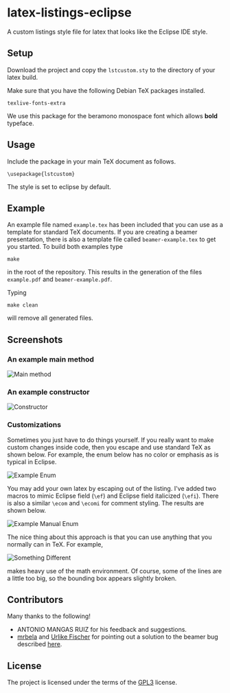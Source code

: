 # latex-listings-eclipse
A custom listings style file for latex that looks like the Eclipse IDE style.

## Setup

Download the project and copy the `lstcustom.sty` to the directory of
your latex build.

Make sure that you have the following Debian TeX packages installed.

```
texlive-fonts-extra
```

We use this package for the beramono monospace font which allows
**bold** typeface.

## Usage

Include the package in your main TeX document as follows.


```
\usepackage{lstcustom}
```

The style is set to eclipse by default.

## Example

An example file named `example.tex` has been included that you can use
as a template for standard TeX documents.  If you are creating a
beamer presentation, there is also a template file called
`beamer-example.tex` to get you started.  To build both examples type

```
make
```

in the root of the repository. This results in the generation of the
files `example.pdf` and `beamer-example.pdf`.

Typing

```
make clean
```

will remove all generated files.


## Screenshots

### An example main method

![Main method](https://raw.githubusercontent.com/wiki/markroyer/latex-listings-eclipse/screenshots/main.png "Main Method")

### An example constructor

![Constructor](https://raw.githubusercontent.com/wiki/markroyer/latex-listings-eclipse/screenshots/constructor.png?raw=true "Constructor")

### Customizations

Sometimes you just have to do things yourself.  If you really want to
make custom changes inside code, then you escape and use standard
TeX as shown below.  For example, the enum below has no color or
emphasis as is typical in Eclipse. 

![Example Enum](https://raw.githubusercontent.com/wiki/markroyer/latex-listings-eclipse/screenshots/not-customized.png?raw=true "Example Enum")

You may add your own latex by escaping out of the listing.  I've added
two macros to mimic Eclipse field (`\ef`) and Eclipse field italicized
(`\efi`).  There is also a similar `\ecom` and `\ecomi` for comment
styling. The results are shown below.

![Example Manual Enum](https://raw.githubusercontent.com/wiki/markroyer/latex-listings-eclipse/screenshots/man-customized.png?raw=true "Example Manual Enum")

The nice thing about this approach is that you can use anything that
you normally can in TeX.  For example,

![Something Different](https://raw.githubusercontent.com/wiki/markroyer/latex-listings-eclipse/screenshots/something-different.png?raw=true "Something Different")

makes heavy use of the math environment. Of course, some of the lines
are a little too big, so the bounding box appears slightly broken.


## Contributors

Many thanks to the following!

* ANTONIO MANGAS RUIZ for his feedback and suggestions.
* [mrbela](https://github.com/mrbela) and [Urlike Fischer](https://tex.stackexchange.com/users/2388/ulrike-fischer) for pointing out a solution to the beamer bug described [here](https://tex.stackexchange.com/questions/586477/missing-number-treated-as-zero-within-beamer-and-lstcustom).


## License

The project is licensed under the terms of the
[GPL3](https://www.gnu.org/licenses/gpl-3.0.en.html) license.

<!--  LocalWords:  lstcustom texlive usepackage beramono monospace ef
 -->
<!--  LocalWords:  tex beamer pdf Customizations enum efi ecom ecomi
 -->
<!--  LocalWords:  MANGAS
 -->
